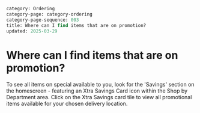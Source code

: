 ```meta
category: Ordering
category-page: category-ordering
category-page-sequence: 003
title: Where can I find items that are on promotion?
updated: 2025-03-29
```

# Where can I find items that are on promotion?

To see all items on special available to you, look for the 'Savings' section on the homescreen - featuring an Xtra Savings Card icon within the Shop by Department area. Click on the Xtra Savings card tile to view all promotional items available for your chosen delivery location.  